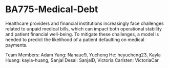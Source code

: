 # BA775-Medical-Debt
Healthcare providers and financial institutions increasingly face challenges related to unpaid medical bills, which can impact both operational stability and patient financial well-being. To mitigate these challenges, a model is needed to predict the likelihood of a patient defaulting on medical payments. 

Team Members:
Adam Yang: Nanaue9,
Yucheng He: heyucheng23,
Kayla Huang: kayla-huang,
Sanjal Desai: SanjalD,
Victoria Carlsten: VictoriaCar
